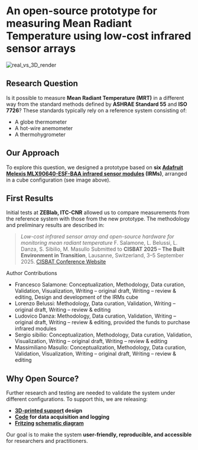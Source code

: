 # An open-source prototype for measuring Mean Radiant Temperature using low-cost infrared sensor arrays

![real_vs_3D_render](https://github.com/user-attachments/assets/ebb85bfd-48d3-4495-81c8-4ae733154beb)


## Research Question

Is it possible to measure **Mean Radiant Temperature (MRT)** in a different way from the standard methods defined by **ASHRAE Standard 55** and **ISO 7726**?
These standards typically rely on a reference system consisting of:

* A globe thermometer
* A hot-wire anemometer
* A thermohygrometer

## Our Approach

To explore this question, we designed a prototype based on **six [Adafruit Melexis MLX90640-ESF-BAA infrared sensor modules](https://www.adafruit.com/product/4469) (IRMs)**, arranged in a cube configuration (see image above).

## First Results

Initial tests at **ZEBlab, ITC-CNR** allowed us to compare measurements from the reference system with those from the new prototype.
The methodology and preliminary results are described in:

> *Low-cost infrared sensor array and open-source hardware for monitoring mean radiant temperature*
> F. Salamone, L. Belussi, L. Danza, S. Sibilio, M. Masullo
> Submitted to **CISBAT 2025 – The Built Environment in Transition**,
> Lausanne, Switzerland, 3–5 September 2025.
> [CISBAT Conference Website](https://cisbat.epfl.ch/)
>


Author Contributions
- Francesco Salamone: Conceptualization, Methodology, Data curation, Validation, Visualization, Writing – original draft, Writing – review & editing, Design and development of the IRMs cube
- Lorenzo Belussi: Methodology, Data curation, Validation, Writing – original draft, Writing – review & editing
- Ludovico Danza: Methodology, Data curation, Validation, Writing – original draft, Writing – review & editing, provided the funds to purchase infrared modules
- Sergio sibilio: Conceptualization, Methodology, Data curation, Validation, Visualization, Writing – original draft, Writing – review & editing
- Massimiliano Masullo: Conceptualization, Methodology, Data curation, Validation, Visualization, Writing – original draft, Writing – review & editing

## Why Open Source?

Further research and testing are needed to validate the system under different configurations.
To support this, we are releasing:

* **[3D-printed support](https://github.com/frank984/IRMs-cube-for-mean-radiant-temperature-measurement/blob/main/mlx90640_x6_support_3D_printer.stl) design**
* **[Code](https://github.com/frank984/IRMs-cube-for-mean-radiant-temperature-measurement/blob/main/MRT.py) for data acquisition and logging**
* **[Fritzing](https://fritzing.org/) [schematic diagram](https://github.com/frank984/IRMs-cube-for-mean-radiant-temperature-measurement/blob/main/1_rasp_1_PCA9548A_6_MLX90640.png)**

Our goal is to make the system **user-friendly, reproducible, and accessible** for researchers and practitioners.
